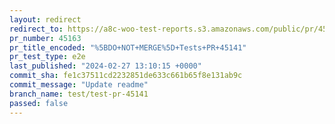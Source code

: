 ```yaml
---
layout: redirect
redirect_to: https://a8c-woo-test-reports.s3.amazonaws.com/public/pr/45163/e2e/index.html
pr_number: 45163
pr_title_encoded: "%5BDO+NOT+MERGE%5D+Tests+PR+45141"
pr_test_type: e2e
last_published: "2024-02-27 13:10:15 +0000"
commit_sha: fe1c37511cd2232851de633c661b65f8e131ab9c
commit_message: "Update readme"
branch_name: test/test-pr-45141
passed: false
---
```

